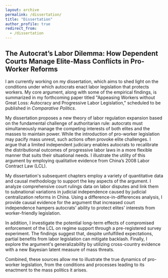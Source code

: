 ```yaml
---
layout: archive
permalink: /dissertation/
title: "Dissertation"
author_profile: true
redirect_from:
  - /dissertation
---
```



## The Autocrat’s Labor Dilemma: How Dependent Courts Manage Elite-Mass Conflicts in Pro-Worker Reforms

I am currently working on my dissertation, which aims to shed light on the conditions under which autocrats enact labor legislation that protects workers. My core argument, along with some of the empirical findings, is summarized in my forthcoming paper titled "Appeasing Workers without Great Loss: Autocracy and Progressive Labor Legislation," scheduled to be published in _Comparative Politics_.

My dissertation proposes a new theory of labor regulation expansion based on the fundamental challenge of authoritarian rule: autocrats must simultaneously manage the competing interests of both elites and the masses to maintain power. While the introduction of pro-worker legislation may pacify mass unrest, such actions often provoke elite challenges. I argue that a limited independent judiciary enables autocrats to recalibrate the distributional outcomes of progressive labor laws in a more flexible manner that suits their situational needs. I illustrate the utility of this argument by employing qualitative evidence from China’s 2008 Labor Contract Law (LCL).

My dissertation's subsequent chapters employ a variety of quantitative data and causal methodology to support the key aspects of the argument. I analyze comprehensive court rulings data on labor disputes and link them to subnational variations in judicial independence caused by judicial centralization reforms in China. Using a difference-in-differences analysis, I provide causal evidence for the argument that increased court independence hampers autocrats' ability to protect elites' interests from worker-friendly legislation. 

In addition, I investigate the potential long-term effects of compromised enforcement of the LCL on regime support through a pre-registered survey experiment. The findings suggest that, despite unfulfilled expectations, partial benefits from labor legislation can mitigate backlash. Finally, I explore the argument's generalizability by utilizing cross-country evidence with a new Bayesian latent measure of mass threats.

Combined, these sources allow me to illustrate the true dynamics of pro-worker legislation, from the conditions and processes leading to its enactment to the mass politics it arises.

